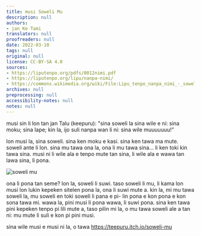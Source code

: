 ```yaml
---
title: musi Soweli Mu
description: null
authors:
- jan Ke Tami
translators: null
proofreaders: null
date: 2022-03-10
tags: null
original: null
license: CC-BY-SA 4.0
sources:
- https://liputenpo.org/pdfs/0012nimi.pdf
- https://liputenpo.org/lipu/nanpa-nimi/
- https://commons.wikimedia.org/wiki/File:Lipu_tenpo_nanpa_nimi_-_soweli_mu.png
archives: null
preprocessing: null
accessibility-notes: null
notes: null
---
```


musi sin li lon tan jan Talu (keepuru): "sina soweli la sina wile e ni: sina moku; sina lape; kin la, ijo suli nanpa wan li ni: sina wile muuuuuuu!”

lon musi la, sina soweli. sina ken moku e kasi. sina ken tawa ma mute. soweli ante li lon. sina mu tawa ona la, ona li mu tawa sina… li ken toki kin tawa sina. musi ni li wile ala e tenpo mute tan sina, li wile ala e wawa tan lawa sina, li pona.

![soweli mu](https://upload.wikimedia.org/wikipedia/commons/f/f3/Lipu_tenpo_nanpa_nimi_-_soweli_mu.png)

ona li pona tan seme? lon la, soweli li suwi. taso soweli li mu, li kama lon musi lon lukin kepeken sitelen pona la, ona li suwi mute a. kin la, mi mu tawa soweli la, mu soweli en toki soweli li pana e pi- lin pona e kon pona e kon sona tawa mi. wawa la, pini musi li pona wawa, li suwi pona. sina ken tawa pini kepeken tenpo pi lili mute a, taso pilin mi la, o mu tawa soweli ale a tan ni: mu mute li suli e kon pi pini musi.

sina wile musi e musi ni la, o tawa https://teepuru.itch.io/soweli-mu